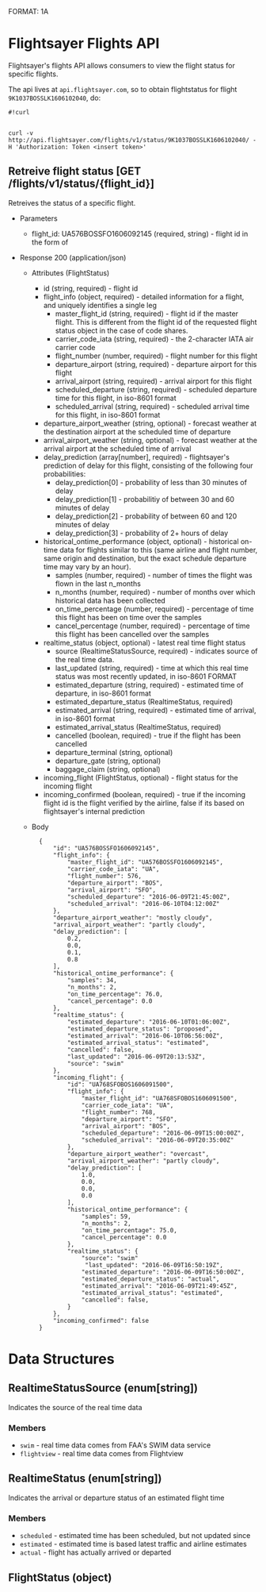 FORMAT: 1A

# Flightsayer Flights API

Flightsayer's flights API allows consumers to view the flight status for specific flights. 

The api lives at `api.flightsayer.com`, so to obtain flightstatus for flight `9K1037BOSSLK1606102040`, do:

```
#!curl


curl -v http://api.flightsayer.com/flights/v1/status/9K1037BOSSLK1606102040/ -H 'Authorization: Token <insert token>'
```

## Retreive flight status [GET /flights/v1/status/{flight_id}]

Retreives the status of a specific flight. 

+ Parameters
    + flight_id: UA576BOSSFO1606092145 (required, string) - flight id in the form of <IATA carrier code><flight number><departure airport><arrival airport><scheduled departure time as YYMMDDHHMM>

+ Response 200 (application/json)

    + Attributes (FlightStatus)
        + id (string, required) - flight id
        + flight_info (object, required) - detailed information for a flight, and uniquely identifies a single leg
            + master_flight_id (string, required) - flight id if the master flight. This is different from the flight id of the requested flight status object in the case of code shares.
            + carrier_code_iata (string, required) - the 2-character IATA air carrier code
            + flight_number (number, required) - flight number for this flight
            + departure_airport (string, required) - departure airport for this flight
            + arrival_airport (string, required) - arrival airport for this flight
            + scheduled_departure (string, required) - scheduled departure time for this flight, in iso-8601 format
            + scheduled_arrival (string, required) - scheduled arrival time for this flight, in iso-8601 format
        + departure_airport_weather (string, optional) - forecast weather at the destination airport at the scheduled time of departure
        + arrival_airport_weather (string, optional) - forecast weather at the arrival airport at the scheduled time of arrival
        + delay_prediction (array[number], required) - flightsayer's prediction of delay for this flight, consisting of the following four probabilities:
            + delay_prediction[0] - probability of less than 30 minutes of delay
            + delay_prediction[1] - probabilitiy of between 30 and 60 minutes of delay
            + delay_prediction[2] - probability of between 60 and 120 minutes of delay
            + delay_prediction[3] - probability of 2+ hours of delay
        + historical_ontime_performance (object, optional) - historical on-time data for flights similar to this (same airline and flight number, same origin and destination, but the exact schedule departure time may vary by an hour).
            + samples (number, required) - number of times the flight was flown in the last n_months
            + n_months (number, required) - number of months over which historical data has been collected
            + on_time_percentage (number, required) - percentage of time this flight has been on time over the samples
            + cancel_percentage (number, required) - percentage of time this flight has been cancelled over the samples
        + realtime_status (object, optional) - latest real time flight status
            + source (RealtimeStatusSource, required) - indicates source of the real time data. 
            + last_updated (string, required) - time at which this real time status was most recently updated, in iso-8601 FORMAT
            + estimated_departure (string, required) - estimated time of departure, in iso-8601 format
            + estimated_departure_status (RealtimeStatus, required)
            + estimated_arrival (string, required) - estimated time of arrival, in iso-8601 format
            + estimated_arrival_status (RealtimeStatus, required)
            + cancelled (boolean, required) - true if the flight has been cancelled
            + departure_terminal (string, optional)
            + departure_gate (string, optional)
            + baggage_claim (string, optional)
        + incoming_flight (FlightStatus, optional) - flight status for the incoming flight
        + incoming_confirmed (boolean, required) - true if the incoming flight id is the flight verified by the airline, false if its based on flightsayer's internal prediction

    + Body

            {
                "id": "UA576BOSSFO1606092145",
                "flight_info": {
                    "master_flight_id": "UA576BOSSFO1606092145",
                    "carrier_code_iata": "UA",
                    "flight_number": 576,
                    "departure_airport": "BOS",
                    "arrival_airport": "SFO",
                    "scheduled_departure": "2016-06-09T21:45:00Z",
                    "scheduled_arrival": "2016-06-10T04:12:00Z"
                },
                "departure_airport_weather": "mostly cloudy",
                "arrival_airport_weather": "partly cloudy",
                "delay_prediction": [
                    0.2,
                    0.0,
                    0.1,
                    0.8
                ],
                "historical_ontime_performance": {
                    "samples": 34,
                    "n_months": 2,
                    "on_time_percentage": 76.0,
                    "cancel_percentage": 0.0
                },
                "realtime_status": {
                    "estimated_departure": "2016-06-10T01:06:00Z",
                    "estimated_departure_status": "proposed",
                    "estimated_arrival": "2016-06-10T06:56:00Z",
                    "estimated_arrival_status": "estimated",
                    "cancelled": false,
                    "last_updated": "2016-06-09T20:13:53Z",
                    "source": "swim"
                },
                "incoming_flight": {
                    "id": "UA768SFOBOS1606091500",
                    "flight_info": {
                        "master_flight_id": "UA768SFOBOS1606091500",
                        "carrier_code_iata": "UA",
                        "flight_number": 768,
                        "departure_airport": "SFO",
                        "arrival_airport": "BOS",
                        "scheduled_departure": "2016-06-09T15:00:00Z",
                        "scheduled_arrival": "2016-06-09T20:35:00Z"
                    },
                    "departure_airport_weather": "overcast",
                    "arrival_airport_weather": "partly cloudy",
                    "delay_prediction": [
                        1.0,
                        0.0,
                        0.0,
                        0.0
                    ],
                    "historical_ontime_performance": {
                        "samples": 59,
                        "n_months": 2,
                        "on_time_percentage": 75.0,
                        "cancel_percentage": 0.0
                    },
                    "realtime_status": {
                        "source": "swim"    
                         "last_updated": "2016-06-09T16:50:19Z",
                        "estimated_departure": "2016-06-09T16:50:00Z",
                        "estimated_departure_status": "actual",
                        "estimated_arrival": "2016-06-09T21:49:45Z",
                        "estimated_arrival_status": "estimated",
                        "cancelled": false,
                    }
                },
                "incoming_confirmed": false
            }

# Data Structures

## RealtimeStatusSource (enum[string])
Indicates the source of the real time data
### Members
+ `swim` - real time data comes from FAA's SWIM data service
+ `flightview` - real time data comes from Flightview

## RealtimeStatus (enum[string])
Indicates the arrival or departure status of an estimated flight time
### Members 
+ `scheduled` - estimated time has been scheduled, but not updated since
+ `estimated` - estimated time is based latest traffic and airline estimates
+ `actual` - flight has actually arrived or departed


## FlightStatus (object)